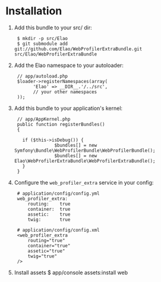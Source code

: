 Installation
============

  1. Add this bundle to your src/ dir:

          $ mkdir -p src/Elao
          $ git submodule add git://github.com/Elao/WebProfilerExtraBundle.git src/Elao/WebProfilerExtraBundle

  2. Add the Elao namespace to your autoloader:

          // app/autoload.php
          $loader->registerNamespaces(array(
                'Elao' => __DIR__.'/../src',
                // your other namespaces
          ));

  3. Add this bundle to your application's kernel:

          // app/AppKernel.php
          public function registerBundles()
          {
	
			if ($this->isDebug()) {
			            $bundles[] = new Symfony\Bundle\WebProfilerBundle\WebProfilerBundle();
			            $bundles[] = new Elao\WebProfilerExtraBundle\WebProfilerExtraBundle();
			}
          }

  4. Configure the `web_profiler_extra` service in your config:

          # application/config/config.yml
          web_profiler_extra:
              routing:    true
              container:  true
              assetic:    true
              twig:       true

          # application/config/config.xml
          <web_profiler_extra
              routing="true"
              container="true"
              assetic="true"
              twig="true"
          />
  5. Install assets
          $ app/console assets:install web
